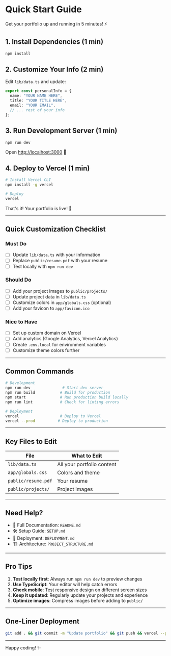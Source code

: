 # Quick Start Guide

Get your portfolio up and running in 5 minutes! ⚡

## 1. Install Dependencies (1 min)

```bash
npm install
```

## 2. Customize Your Info (2 min)

Edit `lib/data.ts` and update:

```typescript
export const personalInfo = {
  name: "YOUR NAME HERE",
  title: "YOUR TITLE HERE",
  email: "YOUR EMAIL",
  // ... rest of your info
};
```

## 3. Run Development Server (1 min)

```bash
npm run dev
```

Open [http://localhost:3000](http://localhost:3000) 🎉

## 4. Deploy to Vercel (1 min)

```bash
# Install Vercel CLI
npm install -g vercel

# Deploy
vercel
```

That's it! Your portfolio is live! 🚀

---

## Quick Customization Checklist

### Must Do
- [ ] Update `lib/data.ts` with your information
- [ ] Replace `public/resume.pdf` with your resume
- [ ] Test locally with `npm run dev`

### Should Do
- [ ] Add your project images to `public/projects/`
- [ ] Update project data in `lib/data.ts`
- [ ] Customize colors in `app/globals.css` (optional)
- [ ] Add your favicon to `app/favicon.ico`

### Nice to Have
- [ ] Set up custom domain on Vercel
- [ ] Add analytics (Google Analytics, Vercel Analytics)
- [ ] Create `.env.local` for environment variables
- [ ] Customize theme colors further

---

## Common Commands

```bash
# Development
npm run dev              # Start dev server
npm run build           # Build for production
npm start               # Run production build locally
npm run lint            # Check for linting errors

# Deployment
vercel                  # Deploy to Vercel
vercel --prod          # Deploy to production
```

---

## Key Files to Edit

| File | What to Edit |
|------|--------------|
| `lib/data.ts` | All your portfolio content |
| `app/globals.css` | Colors and theme |
| `public/resume.pdf` | Your resume |
| `public/projects/` | Project images |

---

## Need Help?

- 📖 Full Documentation: `README.md`
- 🛠️ Setup Guide: `SETUP.md`
- 🚀 Deployment: `DEPLOYMENT.md`
- 🏗️ Architecture: `PROJECT_STRUCTURE.md`

---

## Pro Tips

1. **Test locally first**: Always run `npm run dev` to preview changes
2. **Use TypeScript**: Your editor will help catch errors
3. **Check mobile**: Test responsive design on different screen sizes
4. **Keep it updated**: Regularly update your projects and experience
5. **Optimize images**: Compress images before adding to `public/`

---

## One-Liner Deployment

```bash
git add . && git commit -m "Update portfolio" && git push && vercel --prod
```

---

Happy coding! ✨

